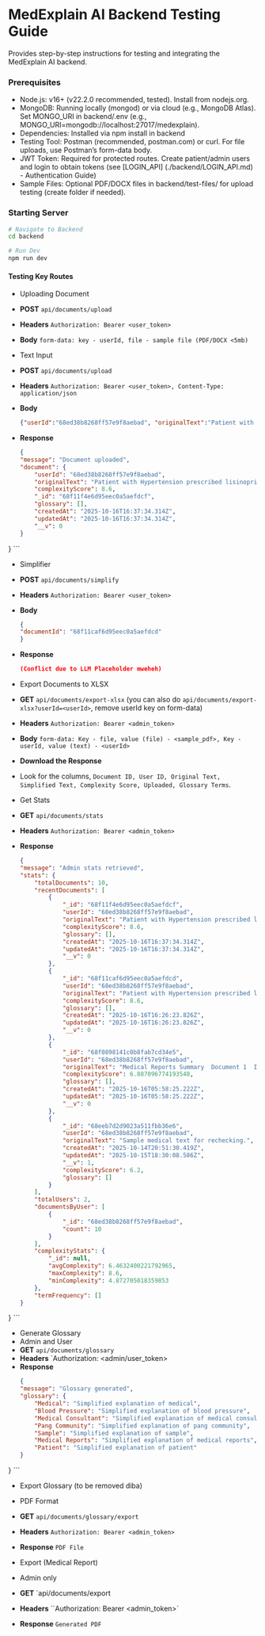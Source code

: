 # MedExplain AI Backend Testing Guide

Provides step-by-step instructions for testing and integrating the MedExplain AI backend.

### Prerequisites

- Node.js: v16+ (v22.2.0 recommended, tested). Install from nodejs.org.
- MongoDB: Running locally (mongod) or via cloud (e.g., MongoDB Atlas). Set MONGO_URI in backend/.env (e.g., MONGO_URI=mongodb://localhost:27017/medexplain).
- Dependencies: Installed via npm install in backend
- Testing Tool: Postman (recommended, postman.com) or curl. For file uploads, use Postman’s form-data body.
- JWT Token: Required for protected routes. Create patient/admin users and login to obtain tokens (see [LOGIN_API] (./backend/LOGIN_API.md) - Authentication Guide)
- Sample Files: Optional PDF/DOCX files in backend/test-files/ for upload testing (create folder if needed).

### Starting Server
```bash
# Navigate to Backend
cd backend

# Run Dev
npm run dev
```

#### Testing Key Routes
- Uploading Document
- **POST** `api/documents/upload`
- **Headers** `Authorization: Bearer <user_token>`
- **Body** `form-data: key - userId, file - sample file (PDF/DOCX <5mb)`

- Text Input
- **POST** `api/documents/upload`
- **Headers** `Authorization: Bearer <user_token>, Content-Type: application/json`
- **Body**
    ```json
    {"userId":"68ed38b8268ff57e9f8aebad", "originalText":"Patient with Hypertension prescribed lisinopril"}
    ```

- **Response**
    ```json
    {
    "message": "Document uploaded",
    "document": {
        "userId": "68ed38b8268ff57e9f8aebad",
        "originalText": "Patient with Hypertension prescribed lisinopril",
        "complexityScore": 8.6,
        "_id": "68f11f4e6d95eec0a5aefdcf",
        "glossary": [],
        "createdAt": "2025-10-16T16:37:34.314Z",
        "updatedAt": "2025-10-16T16:37:34.314Z",
        "__v": 0
    }
}
    ```

- Simplifier
- **POST** `api/documents/simplify`
- **Headers** `Authorization: Bearer <user_token>`
- **Body** 
    ```json
    {
  "documentId": "68f11caf6d95eec0a5aefdcd"
    }
    ```
- **Response**
    ```json
    (Conflict due to LLM Placeholder mweheh)
    ```

- Export Documents to XLSX 
- **GET** `api/documents/export-xlsx` (you can also do `api/documents/export-xlsx?userId=<userId>`, remove userId key on form-data)
- **Headers** `Authorization: Bearer <admin_token>`
- **Body** `form-data: Key - file, value (file) - <sample_pdf>, Key - userId, value (text) - <userId>`

- **Download the Response**
- Look for the columns, `Document ID, User ID, Original Text, Simplified Text, Complexity Score, Uploaded, Glossary Terms`.

- Get Stats 
- **GET** `api/documents/stats`
- **Headers** `Authorization: Bearer <admin_token>`
- **Response**
    ```json
    {
    "message": "Admin stats retrieved",
    "stats": {
        "totalDocuments": 10,
        "recentDocuments": [
            {
                "_id": "68f11f4e6d95eec0a5aefdcf",
                "userId": "68ed38b8268ff57e9f8aebad",
                "originalText": "Patient with Hypertension prescribed lisinopril",
                "complexityScore": 8.6,
                "glossary": [],
                "createdAt": "2025-10-16T16:37:34.314Z",
                "updatedAt": "2025-10-16T16:37:34.314Z",
                "__v": 0
            },
            {
                "_id": "68f11caf6d95eec0a5aefdcd",
                "userId": "68ed38b8268ff57e9f8aebad",
                "originalText": "Patient with Hypertension prescribed lisinopril",
                "complexityScore": 8.6,
                "glossary": [],
                "createdAt": "2025-10-16T16:26:23.826Z",
                "updatedAt": "2025-10-16T16:26:23.826Z",
                "__v": 0
            },
            {
                "_id": "68f0898141c0b8fab7cd34e5",
                "userId": "68ed38b8268ff57e9f8aebad",
                "originalText": "Medical Reports Summary  Document 1  ID: 68ed46abfb1539f033f7ae23  User ID: 68ed38b8268ff57e9f8aebad  Original Text: Medical jargon here  Simplified Text: Simplified version of Medical jargon here  Uploaded: Mon Oct 13 2025 11:36:27 GMT-0700 (Pacific Daylight Time)  Document 2  ID: 68ed556f439cf26f2a0407ee  User ID: 68ed38b8268ff57e9f8aebad  Original Text: Blood Pressure Test and Medical History  Simplified Text: Not simplified  Uploaded: Mon Oct 13 2025 12:39:27 GMT-0700 (Pacific Daylight Time)",
                "complexityScore": 6.887096774193548,
                "glossary": [],
                "createdAt": "2025-10-16T05:58:25.222Z",
                "updatedAt": "2025-10-16T05:58:25.222Z",
                "__v": 0
            },
            {
                "_id": "68eeb7d2d9023a511fbb36e6",
                "userId": "68ed38b8268ff57e9f8aebad",
                "originalText": "Sample medical text for rechecking.",
                "createdAt": "2025-10-14T20:51:30.419Z",
                "updatedAt": "2025-10-15T18:30:08.586Z",
                "__v": 1,
                "complexityScore": 6.2,
                "glossary": []
            }
        ],
        "totalUsers": 2,
        "documentsByUser": [
            {
                "_id": "68ed38b8268ff57e9f8aebad",
                "count": 10
            }
        ],
        "complexityStats": {
            "_id": null,
            "avgComplexity": 6.4632400221792965,
            "maxComplexity": 8.6,
            "minComplexity": 4.872705018359853
        },
        "termFrequency": []
    }
}
    ```

- Generate Glossary
- Admin and User
- **GET** `api/documents/glossary`
- **Headers** `Authorization: <admin/user_token>
- **Response**
    ```json
    {
    "message": "Glossary generated",
    "glossary": {
        "Medical": "Simplified explanation of medical",
        "Blood Pressure": "Simplified explanation of blood pressure",
        "Medical Consultant": "Simplified explanation of medical consultant",
        "Pang Community": "Simplified explanation of pang community",
        "Sample": "Simplified explanation of sample",
        "Medical Reports": "Simplified explanation of medical reports",
        "Patient": "Simplified explanation of patient"
    }
}
    ```

- Export Glossary (to be removed diba)
- PDF Format
- **GET** `api/documents/glossary/export`
- **Headers** `Authorization: Bearer <admin_token>`
- **Response** `PDF File`

- Export (Medical Report)
- Admin only
- **GET** `api/documents/export
- **Headers** ``Authorization: Bearer <admin_token>`
- **Response** `Generated PDF`
